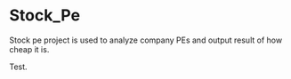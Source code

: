 # Stock_Pe
Stock pe project is used to analyze company PEs and output result of how cheap it is.

Test.